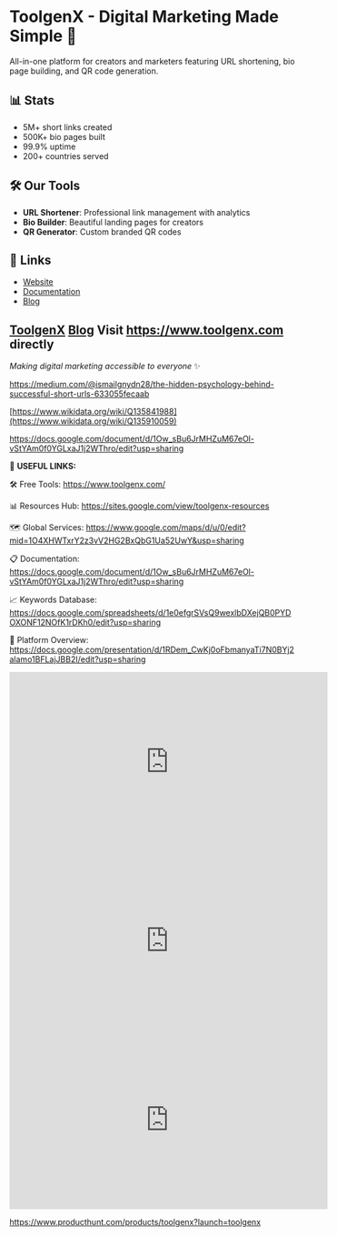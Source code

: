 # ToolgenX - Digital Marketing Made Simple 🚀

All-in-one platform for creators and marketers featuring URL shortening, bio page building, and QR code generation.

## 📊 Stats
- 5M+ short links created
- 500K+ bio pages built  
- 99.9% uptime
- 200+ countries served

## 🛠️ Our Tools
- **URL Shortener**: Professional link management with analytics
- **Bio Builder**: Beautiful landing pages for creators
- **QR Generator**: Custom branded QR codes

## 🔗 Links
- [Website](https://www.toolgenx.com)
- [Documentation](https://www.toolgenx.com/docs)
- [Blog](https://www.toolgenx.com/blog)

[ToolgenX](https://www.toolgenx.com)
[Blog](https://www.toolgenx.com/blog)
Visit https://www.toolgenx.com directly
---
*Making digital marketing accessible to everyone* ✨

https://medium.com/@ismailgnydn28/the-hidden-psychology-behind-successful-short-urls-633055fecaab

[https://www.wikidata.org/wiki/Q135841988](https://www.wikidata.org/wiki/Q135910059)

https://docs.google.com/document/d/1Ow_sBu6JrMHZuM67eOl-vStYAm0f0YGLxaJ1j2WThro/edit?usp=sharing

🔗 **USEFUL LINKS:**

🛠️ Free Tools: https://www.toolgenx.com/

📊 Resources Hub: https://sites.google.com/view/toolgenx-resources

🗺️ Global Services: https://www.google.com/maps/d/u/0/edit?mid=1O4XHWTxrY2z3vV2HG2BxQbG1Ua52UwY&usp=sharing

📋 Documentation: https://docs.google.com/document/d/1Ow_sBu6JrMHZuM67eOl-vStYAm0f0YGLxaJ1j2WThro/edit?usp=sharing

📈 Keywords Database: https://docs.google.com/spreadsheets/d/1e0efgrSVsQ9wexlbDXejQB0PYDOXONF12NOfK1rDKh0/edit?usp=sharing

🎯 Platform Overview: https://docs.google.com/presentation/d/1RDem_CwKj0oFbmanyaTi7N0BYj2alamo1BFLajJBB2I/edit?usp=sharing

<iframe width="560" height="315" src="https://www.youtube.com/embed/H4gWFjHnrdg?si=-dte33ZEswgrqt3B" title="YouTube video player" frameborder="0" allow="accelerometer; autoplay; clipboard-write; encrypted-media; gyroscope; picture-in-picture; web-share" referrerpolicy="strict-origin-when-cross-origin" allowfullscreen></iframe>

<iframe width="560" height="315" src="https://www.youtube.com/embed/H4gWFjHnrdg?si=MbO6mEzVqWt1BQIW" title="YouTube video player" frameborder="0" allow="accelerometer; autoplay; clipboard-write; encrypted-media; gyroscope; picture-in-picture; web-share" referrerpolicy="strict-origin-when-cross-origin" allowfullscreen></iframe>

<iframe width="560" height="315" src="https://www.youtube.com/embed/ULMHFg4IW6Q?si=7wXG9WZoQZK98Brt" title="YouTube video player" frameborder="0" allow="accelerometer; autoplay; clipboard-write; encrypted-media; gyroscope; picture-in-picture; web-share" referrerpolicy="strict-origin-when-cross-origin" allowfullscreen></iframe>

https://www.producthunt.com/products/toolgenx?launch=toolgenx

